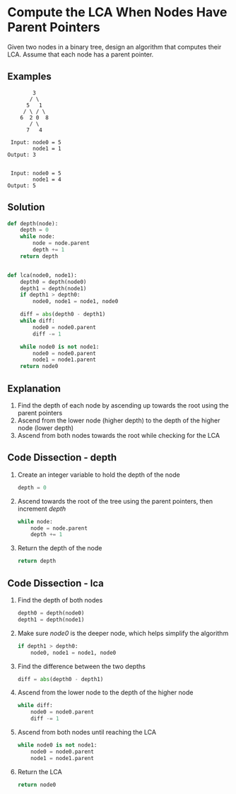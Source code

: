 # Compute the LCA When Nodes Have Parent Pointers
Given two nodes in a binary tree, design an algorithm that computes their LCA. Assume that each node has a parent pointer.

## Examples
```
        3
       / \
      5   1
     / \ / \
    6  2 0  8
       / \
      7   4

 Input: node0 = 5
        node1 = 1
Output: 3


 Input: node0 = 5
        node1 = 4
Output: 5
```

## Solution
```python
def depth(node):
    depth = 0
    while node:
        node = node.parent
        depth += 1
    return depth


def lca(node0, node1):
    depth0 = depth(node0)
    depth1 = depth(node1)
    if depth1 > depth0:
        node0, node1 = node1, node0

    diff = abs(depth0 - depth1)
    while diff:
        node0 = node0.parent
        diff -= 1

    while node0 is not node1:
        node0 = node0.parent
        node1 = node1.parent
    return node0
```

## Explanation
1. Find the depth of each node by ascending up towards the root using the parent pointers
2. Ascend from the lower node (higher depth) to the depth of the higher node (lower depth)
3. Ascend from both nodes towards the root while checking for the LCA

## Code Dissection - depth
1. Create an integer variable to hold the depth of the node
    ```python
    depth = 0
    ```
2. Ascend towards the root of the tree using the parent pointers, then increment _depth_
    ```python
    while node:
        node = node.parent
        depth += 1
    ```
3. Return the depth of the node
    ```python
    return depth
    ```

## Code Dissection - lca
1. Find the depth of both nodes
    ```python
    depth0 = depth(node0)
    depth1 = depth(node1)
    ```
2. Make sure _node0_ is the deeper node, which helps simplify the algorithm
    ```python
    if depth1 > depth0:
        node0, node1 = node1, node0
    ```
3. Find the difference between the two depths
    ```python
    diff = abs(depth0 - depth1)
    ```
4. Ascend from the lower node to the depth of the higher node
    ```python
    while diff:
        node0 = node0.parent
        diff -= 1
    ```
5. Ascend from both nodes until reaching the LCA
    ```python
    while node0 is not node1:
        node0 = node0.parent
        node1 = node1.parent
    ```
6. Return the LCA
    ```python
    return node0
    ```